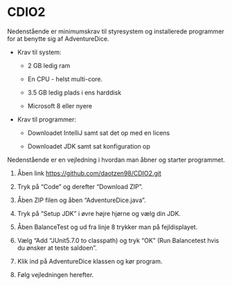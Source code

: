 # CDIO2
Nedenstående er minimumskrav til styresystem og installerede programmer for at benytte sig af AdventureDice.

- Krav til system:

  - 2 GB ledig ram

  - En CPU - helst multi-core.

  - 3.5 GB ledig plads i ens harddisk 

  - Microsoft 8 eller nyere

- Krav til programmer:


  - Downloadet IntelliJ samt sat det op med en licens

  - Downloadet JDK samt sat konfiguration op

Nedenstående er en vejledning i hvordan man åbner og starter programmet.

  1. Åben link https://github.com/daotzen98/CDIO2.git 

  2. Tryk på “Code” og derefter “Download ZIP”.

  3. Åben ZIP filen og åben “AdventureDice.java”.

  4. Tryk på “Setup JDK” i øvre højre hjørne og vælg din JDK.  

  5. Åben BalanceTest og ud fra linje 8 trykker man på fejldisplayet. 

  6. Vælg “Add “JUnit5.7.0 to classpath) og tryk “OK” (Run Balancetest hvis du ønsker at teste saldoen”.

  7. Klik ind på AdventureDice klassen og kør program.

  8. Følg vejledningen herefter.
